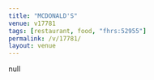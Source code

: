 ```yaml
---
title: "MCDONALD'S"
venue: v17781
tags: [restaurant, food, "fhrs:52955"]
permalink: /v/17781/
layout: venue
---
```

null